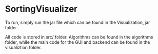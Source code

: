 # SortingVisualizer

To run, simply run the jar file which can be found in the Visualization_jar folder.

All code is stored in src/ folder. Algorithms can be found in the algorithms folder, while the main code for the GUI and backend can be found in the visualiztion folder.
